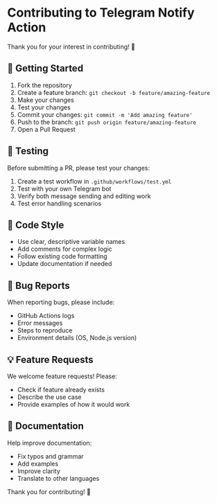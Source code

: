 # Contributing to Telegram Notify Action

Thank you for your interest in contributing! 🎉

## 🚀 Getting Started

1. Fork the repository
2. Create a feature branch: `git checkout -b feature/amazing-feature`
3. Make your changes
4. Test your changes
5. Commit your changes: `git commit -m 'Add amazing feature'`
6. Push to the branch: `git push origin feature/amazing-feature`
7. Open a Pull Request

## 🧪 Testing

Before submitting a PR, please test your changes:

1. Create a test workflow in `.github/workflows/test.yml`
2. Test with your own Telegram bot
3. Verify both message sending and editing work
4. Test error handling scenarios

## 📝 Code Style

- Use clear, descriptive variable names
- Add comments for complex logic
- Follow existing code formatting
- Update documentation if needed

## 🐛 Bug Reports

When reporting bugs, please include:
- GitHub Actions logs
- Error messages
- Steps to reproduce
- Environment details (OS, Node.js version)

## 💡 Feature Requests

We welcome feature requests! Please:
- Check if feature already exists
- Describe the use case
- Provide examples of how it would work

## 📄 Documentation

Help improve documentation:
- Fix typos and grammar
- Add examples
- Improve clarity
- Translate to other languages

Thank you for contributing! 🙏
